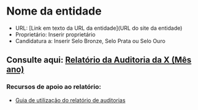 # Nome da entidade

- URL: [Link em texto da URL da entidade](URL do site da entidade)
- Proprietário: Inserir proprietário
- Candidatura a:  Inserir Selo Bronze, Selo Prata ou Selo Ouro
  
## Consulte aqui: [Relatório da Auditoria da X (Mês ano)](https://unidade-acesso.github.io/report_00X/relatorio_report_00X.html)

### Recursos de apoio ao relatório:
- [Guia de utilização do relatório de auditorias](https://unidade-acesso.github.io/reports/guiao.html)
